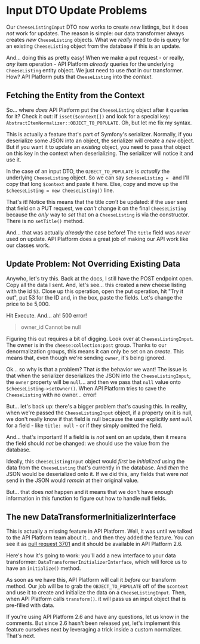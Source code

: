 # Input DTO Update Problems

Our `CheeseListingInput` DTO now works to create *new* listings, but it does *not*
work for updates. The reason is simple: our data transformer always creates *new*
`CheeseListing` objects. What we *really* need to do is query for an existing
`CheeseListing` object from the database if this is an update.

And... doing this as pretty easy! When we make a put request - or really, *any*
item operation - API Platform *already* queries for the underlying `CheeseListing`
entity object. We just need to use *that* in our transformer. How? API Platform
puts that `CheeseListing` into the *context*.

## Fetching the Entity from the Context

So... where *does* API Platform put the `CheeseListing` object after it queries
for it? Check it out: if `isset($context[])` and look for a special key:
`AbstractItemNormalizer::OBJECT_TO_POPULATE`. Oh, but let me fix my syntax.

This is actually a feature that's part of Symfony's serializer. Normally, if you
deserialize some JSON into an object, the serializer will create a *new* object.
But if you want it to update an *existing* object, you need to pass that object
on this key in the context when deserializing. The serializer will notice it and
use it.

In the case of an input DTO, the `OJBECT_TO_POPULATE` is *actually* the underlying
`CheeseListing` object. So we can say `$cheeseListing = ` and I'll copy that long
`$context` and paste it here. Else, copy and move up the
`$cheeseListing = new CheeseListing()` line.

That's it! Notice this means that the title *can't* be updated: if the user sent
that field on a PUT request, we *can't* change it on the final `CheeseListing`
because the *only* way to *set* that on a `CheeseListing` is via the constructor.
There is no `setTitle()` method.

And... that was actually *already* the case before! The `title` field was *never*
used on update. API Platform does a great job of making our API work like our
classes work.

## Update Problem: Not Overriding Existing Data

Anywho, let's try this. Back at the docs, I still have the POST endpoint open.
Copy all the data I sent. And, let's see... this created a new cheese listing with
the id `53`. Close up this operation, open  the put operation, hit "Try it out",
put 53 for the ID and, in the box, paste the fields. Let's change the price to
be 5,000.

Hit Execute. And... ah! 500 error!

> owner_id Cannot be null

Figuring this out requires a bit of digging. Look over at `CheesesListingInput`.
The owner is in the `cheese:collection:post` group. Thanks to our denormalization
groups, this means it can only be set on an *create*. This means that, even though
we're sending `owner`, it's being ignored.

Ok... so why is that a problem? That *is* the behavior we want! The issue is that
when the serializer deserializes the JSON into the `CheeseListingInput`, the
`owner` property will be `null`... and then we pass that `null` value onto
`$cheeseListing->setOwner()`. When API Platform tries to save the `CheeseListing`
with no owner... error!

But... let's back up: there's a bigger problem that's causing this. In reality,
when we're passed the `CheeseListingInput` object, if a property on it is null,
we don't really know if that field is null because the user explicitly *sent*
`null` for a field - like `title: null` - or if they simply omitted the field.

And... that's important! If a field is is *not* sent on an update, then it means
the field should *not* be changed: we should use the value from the database.

Ideally, this `CheeseListingInput` object would *first* be *initialized* using the
data from the `CheeseListing` that's currently in the database. And *then* the
JSON would be deserialized onto it. If we did this, any fields that were *not*
send in the JSON would *remain* at their original value.

But... that does *not* happen and it means that we don't have enough information
in this function to figure out how to handle null fields.

## The new DataTransformerInitializerInterface

This is actually a missing feature in API Platform. Well, it was until we talked
to the API Platform team about it... and then they added the feature. You can see
it as [pull request 3701](https://github.com/api-platform/core/pull/3701) and it
should be available in API Platform 2.6.

Here's how it's going to work: you'll add a new interface to your data
transformer: `DataTransformerInitializerInterface`, which will force us to have
an `initialize()` method.

As soon as we have this, API Platform will call it *before* our transform method.
Our job will be to grab the `OBJECT_TO_POPULATE` off of the `$context` and use it
to create and initialize the data on a `CheeseListingInput`. Then, when
API Platform calls `transform()`. it will pass us an input object that is
pre-filled with data.

If you're using API Platform 2.6 and have any questions, let us know in the
comments. But since 2.6 hasn't been released yet, let's implement this feature
ourselves next by leveraging a trick inside a custom normalizer. That's next.
